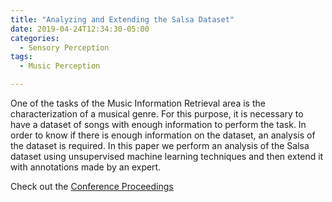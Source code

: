 ```yaml
---
title: "Analyzing and Extending the Salsa Dataset"
date: 2019-04-24T12:34:30-05:00
categories:
  - Sensory Perception
tags:
  - Music Perception

---
```




One of the tasks of the Music Information Retrieval area is the characterization of a musical genre. For this purpose, it is necessary to have a dataset of songs with enough information to perform the task. In order to know if there is enough information on the dataset, an analysis of the dataset is required. In this paper we perform an analysis of the Salsa dataset using unsupervised machine learning techniques and then extend it with annotations made by an expert.

Check out the [Conference Proceedings][URL] 

[URL]: https://doi.org/10.1109/STSIVA.2019.8730229